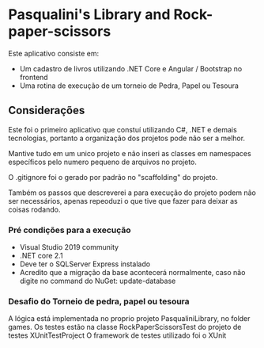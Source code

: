 ﻿# Pasqualini's Library and  Rock-paper-scissors

Este aplicativo consiste em:

* Um cadastro de livros utilizando .NET Core e Angular / Bootstrap no frontend
* Uma rotina de execução de um torneio de  Pedra, Papel ou Tesoura

## Considerações
Este foi o primeiro aplicativo que constuí utilizando C#, .NET e demais tecnologias, portanto a organização dos projetos 
pode não ser a melhor.

Mantive tudo em um unico projeto e não inseri as classes em namespaces específicos pelo numero pequeno de arquivos no projeto.

O .gitignore foi o gerado por padrão no "scaffolding" do projeto.

Também os passos que descreverei a para execução do projeto podem não ser necessários, apenas repeoduzi o que tive que fazer
para deixar as coisas rodando.

### Pré condições para a execução
* Visual Studio 2019 community 
* .NET core 2.1
* Deve ter o SQLServer Express instalado
* Acredito que a migração da base acontecerá normalmente, caso não digite no command do NuGet: update-database

### Desafio do Torneio de pedra, papel ou tesoura

A lógica está implementada no proprio projeto PasqualiniLibrary, no folder games.
Os testes estão na classe RockPaperScissorsTest do projeto de testes XUnitTestProject
O framework de testes utilizado foi o XUnit


